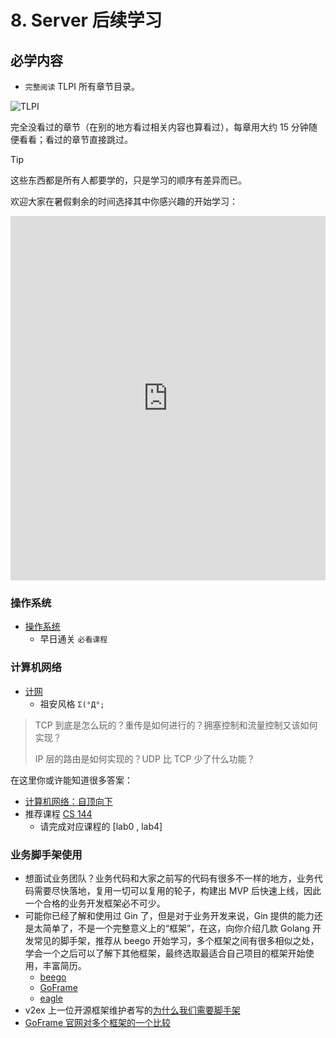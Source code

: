 # 8. Server 后续学习

## 必学内容

- `完整阅读` TLPI 所有章节目录。

![TLPI](https://man7.org/tlpi/cover/TLPI-front-cover-small-256.png)

完全没看过的章节（在别的地方看过相关内容也算看过），每章用大约 15 分钟随便看看；看过的章节直接跳过。

> [!TIP]
>
> 这些东西都是所有人都要学的，只是学习的顺序有差异而已。

欢迎大家在暑假剩余的时间选择其中你感兴趣的开始学习：

<!-- 此处使用 draw.io 提供的嵌入 iframe 功能 -->

<iframe frameborder="0" style="width:100%;height:583px;" src="https://viewer.diagrams.net/?tags=%7B%7D&highlight=0000ff&edit=_blank&layers=1&nav=1#R5Vpbc9o4FP41mtl9oGPL90cbTLYzbdJZMpu0LzsOFsYbY7FCBOivryTLGF%2B4pMUGdpOZRDq6WNKn75yjIwGtP1vfkWA%2B%2FYxDlACohGugDQCEUDFV9o9LNpnEsoxMEJE4zERqIRjF35EUKlK6jEO0KFWkGCc0npeFY5ymaExLsoAQvCpXm%2BCk%2FNV5EKGaYDQOkrr0KQ7pNJPaulLI%2F0BxNJVfNhVZMAvyulKwmAYhXu2INB9ofYIxzVKzdR8lfO3yZcnaDfeUbsdFUEpPafDt41f12Vjf6X%2F%2FRdVH606ZPEW9fJUXdJNPGIVs%2FjKLCZ3iCKdB4hdSj%2BBlGiLercJyRZ1PGM%2BZUGXCfxClGwlmsKSYiaZ0lshStI7p8076K%2B%2FqgyFzg7XsWWQ2MrOgBL9uIbCZZBInSR8nmIhxaxOD%2F25r7pSY4oeV1JdMruICL8lYzj9e9XoPL0%2FR92%2BPnn%2FP1uveoD2Y1eNrs9NQLvQdwjNEyYZVICgJaPxW3juB3ILRtt626Rccs6FARdKll28WSRYt3015FzQgEaKyVQE2S%2BwMoxCJLdC8HQ5N8y1IlnIKAJoJ5Ys6D9LSPjH%2FXfKd601wSnsLgbTLKqj2fC1WOi9nqUj89y3g%2BsCx8h5fSFFkAk8DjtFU5AAXAsfOi9i0sqHI8uruLe%2FN1TSmaDQPBLYrpqDK%2BzBI4ihl6THbD4gc2iBviFC0Pgh9DqGtlTHMKbYqtIcpRdMdxWHYyv7dUsL5vaBql6D4z1NNl0pe7PQD9ZxWKOkSEmx2Ksw51RYHGGvoFbjVihquNtDhwQYskY3hrMTW9xKb8%2FdkYtdY%2FSlOl0yscHYzCnuC5uyvMxSJPnBMQXwb2N4OhbOPnoPC52CseZyxqt1AWbMtxhq3xVjzthi7NapXzVizC8YOgKPmjO3fEGM158oYa90WY50TGauqrVC2gWJGGdAaUi07vvZ%2FFD%2BjI%2FxqOtWq4JdNqTX8nJa0JfA1wBSJ7fIzisPSA%2BDrQm%2F2m1weA7hDrkN9m591PDdv7tVPNg%2BjR%2F%2FL%2BxWs2o2CNdQKnsalNexlIhU%2FT9FcdR7lKGxHx%2B53i87NvXymZyff54%2BPrMz8MFJsNav3MEeErUEasfRos6BoxhJ%2BGsUpQkSIr5VPlVMibOAT1DvlE7wxPmmX9Vnefcwwq5DbHZwa8lVq0xBawGa2TRGG0AOudpppFHbRcZtCfAbvMIsYML%2FeNkU%2FNhdyg8qK%2FJ2PVgxqjemZOIzfqqJfnb%2FDJ%2BmZYrYDYA%2FFKB3gmkeGwsSl0VxaFVnVaMeppt1pTRU1RaduSjcZp%2Bom69y66dcW3mhfWwhP2FWL8D%2FnT1%2F4xvUAxAElwfQB68EVFwKq4KHBtQVvnmkLcY3gmJyT2%2FuEo9ri0mTc2vfr8bPNG%2BOeda1%2B9h6%2FYHs0zu%2F4jHeGHysNWnIkrJZUw4gG6QSTkFXoj1Rdz%2Br28Wy%2B5HdwULlHdIXJ681QtsmV75iy9o3bT3jyWRm2wuGGW71KgFnv%2BCJedS6BIAOObJ5le5HZeZnBs8XTDJHL32Z0gbx2VZ5TrpL%2FB5TTO6Jc9QpgG4I8Qrn33%2F9V7GluX%2Fca4GoDA3ZggGFbUTXuODMvm1ko7ia73Im%2B1ms%2B3a54Pk6DqYVdmtqc5pe%2BaLC4nCds4KnieMUSQ%2F5OqoimXPvZpxqIaES3U0cKthU96y8JU4xw%2BCcK40X9dPsbGy6r6%2F1%2BtVjB62NiW0%2BaBO9cHliAwwEev%2FJDSQ2wO5wEaXQ7eOmXx%2BsMsSa9kVv3%2FeGpOCymwZwnU0zRcSBegvFrJKB7WNIkTpGUhwF5fWCtYioc4A%2BKeHWc%2BWjMca%2B%2FTJ5M4HgMqi%2BTU8x7PAvcatWlcYwa3FYD2sb70WbZ4s165uwUD%2F81%2Fwc%3D"></iframe>

### 操作系统

- [操作系统](../preparation/os.md)
  - 早日通关 `必看课程`

### 计算机网络
- [计网](../preparation/linux-network-programming.md)
  - 祖安风格 `Σ(°Д°;`

> TCP 到底是怎么玩的？重传是如何进行的？拥塞控制和流量控制又该如何实现？
>
> IP 层的路由是如何实现的？UDP 比 TCP 少了什么功能？

在这里你或许能知道很多答案：

- [计算机网络：自顶向下](https://book.douban.com/subject/36081529/)
- 推荐课程 [CS 144](https://csdiy.wiki/%E8%AE%A1%E7%AE%97%E6%9C%BA%E7%BD%91%E7%BB%9C/CS144/)
    - 请完成对应课程的 [lab0 , lab4]

### 业务脚手架使用
- 想面试业务团队？业务代码和大家之前写的代码有很多不一样的地方，业务代码需要尽快落地，复用一切可以复用的轮子，构建出 MVP 后快速上线，因此一个合格的业务开发框架必不可少。
- 可能你已经了解和使用过 Gin 了，但是对于业务开发来说，Gin 提供的能力还是太简单了，不是一个完整意义上的“框架”，在这，向你介绍几款 Golang 开发常见的脚手架，推荐从 beego 开始学习，多个框架之间有很多相似之处，学会一个之后可以了解下其他框架，最终选取最适合自己项目的框架开始使用，丰富简历。
    - [beego](https://github.com/beego/beego)
    - [GoFrame](https://github.com/gogf/gf)
    - [eagle](https://github.com/go-eagle/eagle)
- v2ex 上一位开源框架维护者写的[为什么我们需要脚手架](https://v2ex.com/t/1059001)
- [GoFrame 官网对多个框架的一个比较](https://goframe.org/pages/viewpage.action?pageId=3673375)
